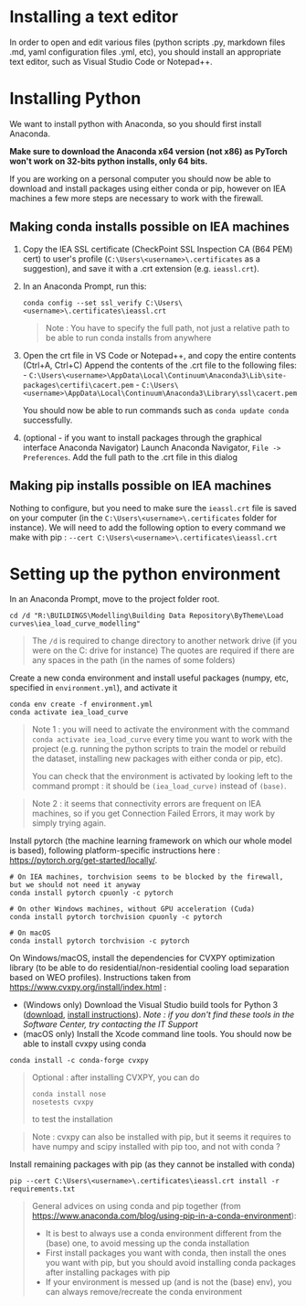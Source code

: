 # Installing a text editor
In order to open and edit various files (python scripts .py, markdown files .md, yaml configuration files .yml, etc), you should install an appropriate text editor, such as Visual Studio Code or Notepad++.


# Installing Python
We want to install python with Anaconda, so you should first install Anaconda.

**Make sure to download the Anaconda x64 version (not x86) as PyTorch won't work on 32-bits python installs, only 64 bits.**

If you are working on a personal computer you should now be able to download and install packages using either conda or pip, however on IEA machines a few more steps are necessary to work with the firewall.

## Making conda installs possible on IEA machines
1. Copy the IEA SSL certificate (CheckPoint SSL Inspection CA (B64 PEM) cert) to user's profile (`C:\Users\<username>\.certificates` as a suggestion), and save it with a .crt extension (e.g. `ieassl.crt`).
2. In an Anaconda Prompt, run this:
    ```
    conda config --set ssl_verify C:\Users\<username>\.certificates\ieassl.crt
    ```
   > Note : You have to specify the full path, not just a relative path to be able to run conda installs from anywhere
3. Open the crt file in VS Code or Notepad++, and copy the entire contents (Ctrl+A, Ctrl+C)
    Append the contents of the .crt file to the following files:
        - `C:\Users\<username>\AppData\Local\Continuum\Anaconda3\Lib\site-packages\certifi\cacert.pem`
        - `C:\Users\<username>\AppData\Local\Continuum\Anaconda3\Library\ssl\cacert.pem`

    You should now be able to run commands such as `conda update conda` successfully.    

4. (optional - if you want to install packages through the graphical interface Anaconda Navigator) Launch Anaconda Navigator, `File -> Preferences`. Add the full path to the .crt file in this dialog

## Making pip installs possible on IEA machines
Nothing to configure, but you need to make sure the `ieassl.crt` file is saved on your computer (in the `C:\Users\<username>\.certificates` folder for instance).
We will need to add the following option to every command we make with pip : `--cert C:\Users\<username>\.certificates\ieassl.crt`


# Setting up the python environment
In an Anaconda Prompt, move to the project folder root.
```
cd /d "R:\BUILDINGS\Modelling\Building Data Repository\ByTheme\Load curves\iea_load_curve_modelling"
```
> The `/d` is required to change directory to another network drive (if you were on the C: drive for instance)
> The quotes are required if there are any spaces in the path (in the names of some folders)

Create a new conda environment and install useful packages (numpy, etc, specified in `environment.yml`), and activate it
```
conda env create -f environment.yml
conda activate iea_load_curve
````
> Note 1 : you will need to activate the environment with the command `conda activate iea_load_curve` every time you want to work with the project (e.g. running the python scripts to train the model or rebuild the dataset, installing new packages with either conda or pip, etc).
>
> You can check that the environment is activated by looking left to the command prompt : it should be `(iea_load_curve)` instead of `(base)`.

> Note 2 : it seems that connectivity errors are frequent on IEA machines, so if you get Connection Failed Errors, it may work by simply trying again.

Install pytorch (the machine learning framework on which our whole model is based), following platform-specific instructions here : https://pytorch.org/get-started/locally/.
```
# On IEA machines, torchvision seems to be blocked by the firewall, but we should not need it anyway
conda install pytorch cpuonly -c pytorch

# On other Windows machines, without GPU acceleration (Cuda)
conda install pytorch torchvision cpuonly -c pytorch

# On macOS
conda install pytorch torchvision -c pytorch
```

On Windows/macOS, install the dependencies for CVXPY optimization library (to be able to do residential/non-residential cooling load separation based on WEO profiles). 
Instructions taken from https://www.cvxpy.org/install/index.html :
- (Windows only) Download the Visual Studio build tools for Python 3 ([download](https://visualstudio.microsoft.com/thank-you-downloading-visual-studio/?sku=BuildTools&rel=16), [install instructions](https://drive.google.com/file/d/0B4GsMXCRaSSIOWpYQkstajlYZ0tPVkNQSElmTWh1dXFaYkJr/view?usp=sharing)). _Note : if you don't find these tools in the Software Center, try contacting the IT Support_
- (macOS only) Install the Xcode command line tools.
You should now be able to install cvxpy using conda
```
conda install -c conda-forge cvxpy
```
> Optional : after installing CVXPY, you can do
> ```
> conda install nose
> nosetests cvxpy
> ```
> to test the installation

> Note : cvxpy can also be installed with pip, but it seems it requires to have numpy and scipy installed with pip too, and not with conda ?

Install remaining packages with pip (as they cannot be installed with conda)
```
pip --cert C:\Users\<username>\.certificates\ieassl.crt install -r requirements.txt
```

> General advices on using conda and pip together (from https://www.anaconda.com/blog/using-pip-in-a-conda-environment):
> - It is best to always use a conda environment different from the (base) one, to avoid messing up the conda installation
> - First install packages you want with conda, then install the ones you want with pip, but you should avoid installing conda packages after installing packages with pip
> - If your environment is messed up (and is not the (base) env), you can always remove/recreate the conda environment
